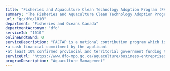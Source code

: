 ```yaml
---
title: "Fisheries and Aquaculture Clean Technology Adoption Program (FACTAP)"
summary: "The Fisheries and Aquaculture Clean Technology Adoption Program (FACTAP) service from Fisheries and Oceans Canada is not available end-to-end online, according to the GC Service Inventory."
url: "gc/dfo/1010"
department: "Fisheries and Oceans Canada"
departmentAcronym: "dfo"
serviceId: "1010"
onlineEndtoEnd: 0
serviceDescription: "FACTAP is a national contribution program which is investing $20 million over 4 years (2017 to 2021) to assist Canada’s fisheries and aquaculture industries in improving their environmental performance. The program offers funding to assist eligible participants in implementing market-ready clean technologies, processes and sustainable practices into their day-to-day operations. The program provides funding for up to 75% of eligible project costs. All project proposals submitted for consideration must also include: 
•a cash financial commitment by the applicant 
•at least 10% confirmed provincial and territorial government funding that’s cash or in-kind"
serviceUrl: "https://www.dfo-mpo.gc.ca/aquaculture/business-entreprises/factap-patppa-eng.htm"
programDescription: "Aquaculture Management"
---
```

